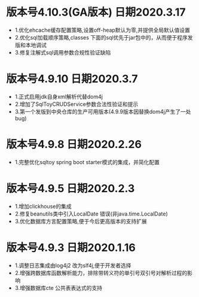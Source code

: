 # 版本号4.10.3(GA版本) 日期2020.3.17
* 1.优化ehcache缓存配置策略,设置off-heap默认为零,并提供全局默认值设置
* 2.优化sql加载顺序策略,classes 下面的sql优先于jar包中的，从而便于程序发版和本地调试
* 3.修复注解式sql调用参数合规性验证缺陷

# 版本号4.9.10 日期2020.3.7
* 1.正式启用jdk自身xml解析代替dom4j
* 2.增加了SqlToyCRUDService参数合法性验证和提示
* 3.第一个发版到中央仓库的生产可用版本(4.9.9版本因替换dom4j产生了一处bug)

# 版本号4.9.8 日期2020.2.26
* 1.完整优化sqltoy spring boot starter模式的集成，并简化配置

# 版本号4.9.5 日期2020.2.3
* 1.增加clickhouse的集成
* 2.修复beanutils类中引入LocalDate 错误(非java.time.LocalDate)
* 3.优化数据库方言配置策略,便于今后更高版本的支持扩展


# 版本号4.9.3 日期2020.1.16
* 1.调整日志集成由log4j2 改为slf4j,便于开发者选择
* 2.增强跨数据库函数解析能力，排除带转义符的单引号双引号对解析过程的影响
* 3.增强数据库cte 公共表表达式的支持

